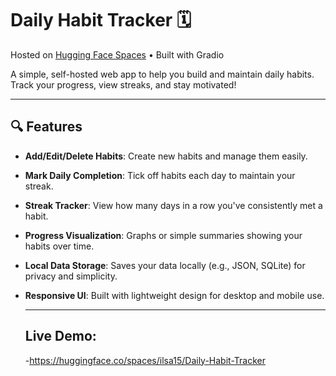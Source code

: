 # Daily Habit Tracker 🗓️

Hosted on [Hugging Face Spaces](https://huggingface.co/spaces/ilsa15/Daily-Habit-Tracker) • Built with Gradio

A simple, self-hosted web app to help you build and maintain daily habits. Track your progress, view streaks, and stay motivated!

---

## 🔍 Features

- **Add/Edit/Delete Habits**: Create new habits and manage them easily.
- **Mark Daily Completion**: Tick off habits each day to maintain your streak.
- **Streak Tracker**: View how many days in a row you've consistently met a habit.
- **Progress Visualization**: Graphs or simple summaries showing your habits over time.
- **Local Data Storage**: Saves your data locally (e.g., JSON, SQLite) for privacy and simplicity.
- **Responsive UI**: Built with lightweight design for desktop and mobile use.

  ---

  ## Live Demo:
  -https://huggingface.co/spaces/ilsa15/Daily-Habit-Tracker




